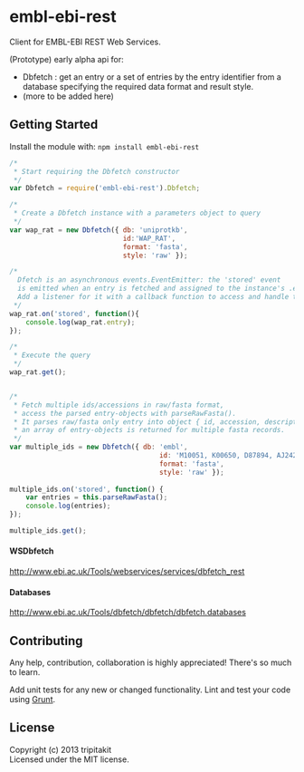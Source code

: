 # embl-ebi-rest

Client for EMBL-EBI REST Web Services.

(Prototype) early alpha api for:

* Dbfetch : get an entry or a set of entries by the entry identifier from a database specifying the required data format and result style.
* (more to be added here)

## Getting Started
Install the module with: `npm install embl-ebi-rest`

```javascript
/* 
 * Start requiring the Dbfetch constructor
 */
var Dbfetch = require('embl-ebi-rest').Dbfetch;

/*
 * Create a Dbfetch instance with a parameters object to query
 */
var wap_rat = new Dbfetch({ db: 'uniprotkb',
							id:'WAP_RAT',
							format: 'fasta',
							style: 'raw' });

/* 
  Dfetch is an asynchronous events.EventEmitter: the 'stored' event 
  is emitted when an entry is fetched and assigned to the instance's .entry property.
  Add a listener for it with a callback function to access and handle the entry data.
 */
wap_rat.on('stored', function(){
	console.log(wap_rat.entry);
});

/*
 * Execute the query
 */
wap_rat.get(); 


/* 
 * Fetch multiple ids/accessions in raw/fasta format,
 * access the parsed entry-objects with parseRawFasta().
 * It parses raw/fasta only entry into object { id, accession, description, seq },
 * an array of entry-objects is returned for multiple fasta records.
 */
var multiple_ids = new Dbfetch({ db: 'embl',
									 id: 'M10051, K00650, D87894, AJ242600',
									 format: 'fasta',
									 style: 'raw' });
									 
multiple_ids.on('stored', function() {
	var entries = this.parseRawFasta();
	console.log(entries);
});

multiple_ids.get();

```

#### WSDbfetch
http://www.ebi.ac.uk/Tools/webservices/services/dbfetch_rest

#### Databases
http://www.ebi.ac.uk/Tools/dbfetch/dbfetch/dbfetch.databases

## Contributing
Any help, contribution, collaboration is highly appreciated! There's so much to learn.

Add unit tests for any new or changed functionality. Lint and test your code using [Grunt](http://gruntjs.com/).


## License
Copyright (c) 2013 tripitakit  
Licensed under the MIT license.



